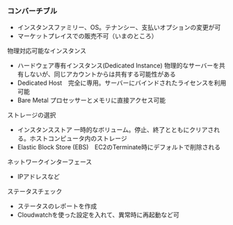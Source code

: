 ### コンバーチブル

- インスタンスファミリー、OS。テナンシー、支払いオプションの変更が可
- マーケットプレイスでの販売不可（いまのところ）

物理対応可能なインスタンス

- ハードウェア専有インスタンス(Dedicated Instance) 物理的なサーバーを共有しないが、同じアカウントからは共有する可能性がある
- Dedicated Host　完全に専用。サーバーにバインドされたライセンスを利用可能
- Bare Metal プロセッサーとメモリに直接アクセス可能

ストレージの選択

- インスタンスストア 一時的なボリューム。停止、終了とともにクリアされる。ホストコンピュータ内のストレージ
- Elastic Block Store (EBS)　EC2のTerminate時にデフォルトで削除される

ネットワークインターフェース

- IPアドレスなど

ステータスチェック

- ステータスのレポートを作成
- Cloudwatchを使った設定を入れて、異常時に再起動など可

